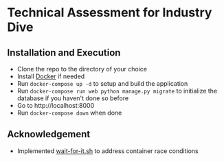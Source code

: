 # Technical Assessment for Industry Dive

## Installation and Execution

* Clone the repo to the directory of your choice
* Install [Docker](https://docs.docker.com/get-docker/) if needed
* Run ``docker-compose up -d`` to setup and build the application
* Run ``docker-compose run web python manage.py migrate`` to initialize the database if you haven't done so before
* Go to http://localhost:8000
* Run ``docker-compose down`` when done

## Acknowledgement

* Implemented [wait-for-it.sh](https://github.com/vishnubob/wait-for-it) to address container race conditions
